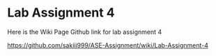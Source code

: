 # Lab Assignment 4

Here is the Wiki Page Github link for lab assignment 4

https://github.com/sakiii999/ASE-Assignment/wiki/Lab-Assignment-4
